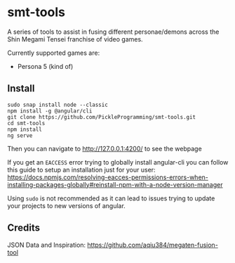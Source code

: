 # smt-tools

A series of tools to assist in fusing different personae/demons across the Shin Megami Tensei franchise of video games.

Currently supported games are:

-   Persona 5 (kind of)

## Install

```
sudo snap install node --classic
npm install -g @angular/cli
git clone https://github.com/PickleProgramming/smt-tools.git
cd smt-tools
npm install
ng serve
```

Then you can navigate to http://127.0.0.1:4200/ to see the webpage

If you get an `EACCESS` error trying to globally install angular-cli you can follow this guide to setup an installation just for your user: https://docs.npmjs.com/resolving-eacces-permissions-errors-when-installing-packages-globally#reinstall-npm-with-a-node-version-manager

Using `sudo` is not recommended as it can lead to issues trying to update your projects to new versions of angular.

## Credits

JSON Data and Inspiration: https://github.com/aqiu384/megaten-fusion-tool
